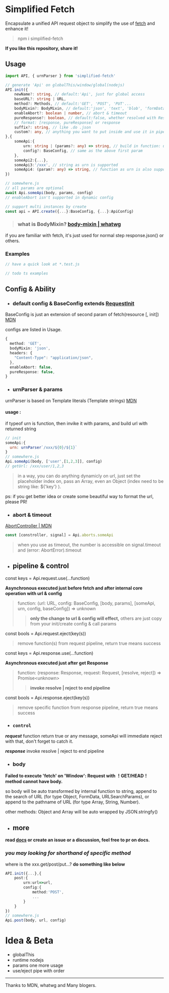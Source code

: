 # Simplified Fetch

Encapsulate a unified API request object to simplify the use of [fetch](https://developer.mozilla.org/en-US/docs/Web/API/Fetch_API) and enhance it!

> npm i simplified-fetch

__If you like this repository, share it!__

## Usage

```ts
import API, { urnParser } from 'simplified-fetch'

// generate 'Api' on globalThis/window/global(nodejs)
API.init({
    newName?: string, // default:'Api', just for global access
    baseURL?: string | URL,
    method?: Methods, // default:'GET', 'POST', 'PUT'...
    bodyMixin?: BodyMixin, // default:'json', 'text', 'blob', 'formData', 'arrayBuffer'
    enableAbort?: boolean | number, // abort & timeout
    pureResponse?: boolean, // default:false, whether resolved with Response.clone()
    // format: [response, pureResponse] or response
    suffix?: string, // like .do .json
    custom?: any, // anything you want to put inside and use it in pipeline
},{
    someApi:{
        urn: string | (params?: any) => string, // build in function: urnParser
        config?: BaseConfig, // same as the above first param
    },
    someApi2:{...},
    someApi3:'/xxx', // string as urn is supported
    someApi4: (param?: any) => string, // function as urn is also supported
})

// somewhere.js
// all params are optional
await Api.someApi(body, params, config)
// enableAbort isn't supported in dynamic config
```
```ts
// support multi instances by create
const api = API.create({...}:BaseConfig, {...}:ApiConfig)
```

>### what is BodyMixin? [body-mixin | whatwg](https://fetch.spec.whatwg.org/#body-mixin)

if you are familiar with fetch, it's just used for normal step response.json() or others.

### Examples

```js
// have a quick look at *.test.js

// todo ts examples
```

## Config & Ability

- ### default config & BaseConfig extends [RequestInit](https://fetch.spec.whatwg.org/#requestinit)
BaseConfig is just an extension of second param of fetch(resource [, init]) [MDN](https://developer.mozilla.org/en-US/docs/Web/API/WindowOrWorkerGlobalScope/fetch)

configs are listed in Usage.
```ts
{
  method: 'GET',
  bodyMixin: 'json',
  headers: {
    "Content-Type": "application/json",
  },
  enableAbort: false,
  pureResponse: false,
}
```

- ### urnParser & params
urnParser is based on Template literals (Template strings) [MDN](https://developer.mozilla.org/en-US/docs/Web/JavaScript/Reference/Template_literals)
#### usage :
if typeof urn is function, then invike it with params, and build url with returned string
```js
// init
someApi:{
  urn: urnParser`/xxx/${0}/${1}`
}
// somewhere.js
Api.someApi(body, ['user',[1,2,3]], config)
// getUrl: /xxx/user/1,2,3
```
>in a way, you can do anything dynamicly on url, just set the placeholder index on, pass an Array, even an Object (index need to be string like: ${'key'} ).

ps: if you get better idea or create some beautiful way to format the url, please PR!

- ### abort & timeout
[AbortController | MDN](https://developer.mozilla.org/en-US/docs/Web/API/AbortController)

```ts
const [constroller, signal] = Api.aborts.someApi
```
>when you use as timeout, the number is accessible on signal.timeout and (error: AbortError).timeout

- ## pipeline & control
const keys = Api.request.use(...function)

__Asynchronous executed just before fetch and after internal core operation with url & config__
>function: (url: URL, config: BaseConfig, [body, params], [someApi, urn, config, baseConfig]) => unknown
>>__only the change to url & config will effect,__ others are just copy from your init/create config & call params

const bools = Api.request.eject(key(s))
>remove function(s) from request pipeline, return true means success

const keys = Api.response.use(...function)

__Asynchronous executed just after get Response__
>function: (response: Response, request: Request, [resolve, reject]) => Promise<unknown\>
>>__invoke resolve | reject to end pipeline__

const bools = Api.response.eject(key(s))
>remove specific function from response pipeline, return true means success

- ### `control`
___request___
function return true or any message, someApi will immediate reject with that, don't forget to catch it.

___response___
invoke resolve | reject to end pipeline

- ### body
__Failed to execute 'fetch' on 'Window': Request with ！GET/HEAD！ method cannot have body.__

so body will be auto transformed by internal function to string, append to the search of URL (for type Object, FormData, URLSearchParams), or append to the pathname of URL (for type Array, String, Number).

other methods: Object and Array will be auto wrapped by JSON.stringfy()


- ## more
__read [docs](https://benno-wu.github.io/SimplifiedFetch/) or create an issue or a discussion, feel free to pr on docs.__

### _you may looking for shorthand of specific method_

where is the xxx.get/post/put...?
__do something like below__
```ts
API.init({...},{
    post:{
        urn:url=>url,
        config:{
            method:'POST',
            ...
        }
    }
})
// somewhere.js
Api.post(body, url, config)
```

# Idea & Beta

- globalThis
- runtime nodejs
- params one more usage
- use/eject pipe with order

---
Thanks to MDN, whatwg and Many blogers.
